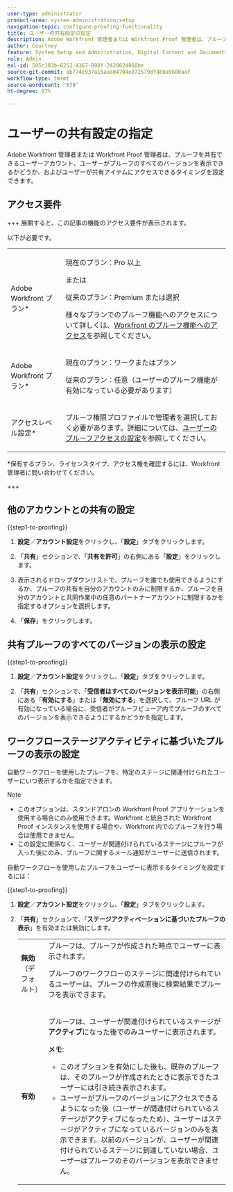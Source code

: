 ```yaml
---
user-type: administrator
product-area: system-administration;setup
navigation-topic: configure-proofing-functionality
title: ユーザーの共有設定の指定
description: Adobe Workfront 管理者または Workfront Proof 管理者は、プルーフを共有できるユーザーアカウント、ユーザーがプルーフのすべてのバージョンを表示できるかどうか、およびユーザーが共有アイテムにアクセスできるタイミングを設定できます。
author: Courtney
feature: System Setup and Administration, Digital Content and Documents
role: Admin
exl-id: 505c183b-6252-4367-898f-2429824860be
source-git-commit: ab774e937a15aaa04704e872579df880a9b80aaf
workflow-type: tm+mt
source-wordcount: '579'
ht-degree: 97%

---
```


# ユーザーの共有設定の指定

Adobe Workfront 管理者または Workfront Proof 管理者は、プルーフを共有できるユーザーアカウント、ユーザーがプルーフのすべてのバージョンを表示できるかどうか、およびユーザーが共有アイテムにアクセスできるタイミングを設定できます。

## アクセス要件

+++ 展開すると、この記事の機能のアクセス要件が表示されます。

以下が必要です。

<table style="table-layout:auto"> 
 <col> 
 <col> 
 <tbody> 
  <tr> 
   <td role="rowheader">Adobe Workfront プラン*</td> 
   <td> <p>現在のプラン：Pro 以上</p> <p>または</p> <p>従来のプラン：Premium または選択</p> <p>様々なプランでのプルーフ機能へのアクセスについて詳しくは、<a href="../../../administration-and-setup/manage-workfront/configure-proofing/access-to-proofing-functionality.md" class="MCXref xref">Workfront のプルーフ機能へのアクセス</a>を参照してください。</p> </td> 
  </tr> 
  <tr> 
   <td role="rowheader">Adobe Workfront プラン*</td> 
   <td> <p>現在のプラン：ワークまたはプラン</p> <p>従来のプラン：任意（ユーザーのプルーフ機能が有効になっている必要があります）</p> </td> 
  </tr> 
  <tr> 
   <td role="rowheader">アクセスレベル設定*</td> 
   <td> <p>プルーフ権限プロファイルで管理者を選択しておく必要があります。詳細については、<a href="../../../administration-and-setup/manage-workfront/configure-proofing/configure-a-users-proofing-access.md" class="MCXref xref">ユーザーのプルーフアクセスの設定</a>を参照してください。</p> </td> 
  </tr> 
 </tbody> 
</table>

&#42;保有するプラン、ライセンスタイプ、アクセス権を確認するには、Workfront 管理者に問い合わせてください。

+++

## 他のアカウントとの共有の設定

{{step1-to-proofing}}

1. **設定**／**アカウント設定**&#x200B;をクリックし、「**設定**」タブをクリックします。

1. 「**共有**」セクションで、「**共有を許可**」の右側にある「**設定**」をクリックします。

1. 表示されるドロップダウンリストで、プルーフを誰でも使用できるようにするか、プルーフの共有を自分のアカウントのみに制限するか、プルーフを自分のアカウントと共同作業中の任意のパートナーアカウントに制限するかを指定するオプションを選択します。
1. 「**保存**」をクリックします。

## 共有プルーフのすべてのバージョンの表示の設定

{{step1-to-proofing}}

1. **設定**／**アカウント設定**&#x200B;をクリックし、「**設定**」タブをクリックします。

1. 「**共有**」セクションで、「**受信者はすべてのバージョンを表示可能**」の右側にある「**有効にする**」または「**無効にする**」を選択して、プルーフ URL が有効になっている場合に、受信者がプルーフビューア内でプルーフのすべてのバージョンを表示できるようにするかどうかを指定します。

## ワークフローステージアクティビティに基づいたプルーフの表示の設定

自動ワークフローを使用したプルーフを、特定のステージに関連付けられたユーザーにいつ表示するかを指定できます。

>[!NOTE]
>
>* このオプションは、スタンドアロンの Workfront Proof アプリケーションを使用する場合にのみ使用できます。Workfront と統合された Workfront Proof インスタンスを使用する場合や、Workfront 内でのプルーフを行う場合は使用できません。
>* この設定に関係なく、ユーザーが関連付けられているステージにプルーフが入った後にのみ、プルーフに関するメール通知がユーザーに送信されます。
>

自動ワークフローを使用したプルーフをユーザーに表示するタイミングを設定するには：

{{step1-to-proofing}}

1. **設定**／**アカウント設定**&#x200B;をクリックし、「**設定**」タブをクリックします。

1. 「**共有**」セクションで、「**ステージアクティベーションに基づいたプルーフの表示**」を有効または無効にします。

   <table style="table-layout:auto"> 
    <col> 
    <col> 
    <tbody> 
     <tr> 
      <td role="rowheader"><strong>無効</strong>（デフォルト）</td> 
      <td>プルーフは、プルーフが作成された時点でユーザーに表示されます。<br><p>プルーフのワークフローのステージに関連付けられているユーザーは、プルーフの作成直後に検索結果でプルーフを表示できます。</p></td> 
     </tr> 
     <tr> 
      <td role="rowheader"><strong>有効</strong> </td> 
      <td> <p>プルーフは、ユーザーが関連付けられているステージが<strong>アクティブ</strong>になった後でのみユーザーに表示されます。</p> <p><b>メモ</b>:   
        <ul> 
         <li><em style="font-style: normal;">このオプションを有効にした後も、既存のプルーフは、そのプルーフが作成されたときに表示できたユーザーには引き続き表示されます。</em> </li> 
         <li>ユーザーがプルーフのバージョンにアクセスできるようになった後（ユーザーが関連付けられているステージがアクティブになったため）、ユーザーはステージがアクティブになっているバージョンのみを表示できます。以前のバージョンが、ユーザーが関連付けられているステージに到達していない場合、ユーザーはプルーフのそのバージョンを表示できません。</li> 
        </ul> </p> </td> 
     </tr> 
    </tbody> 
   </table>
